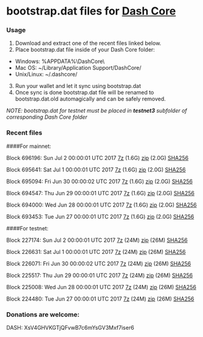 # bootstrap.dat files for [Dash Core](https://www.dash.org)

### Usage

1. Download and extract one of the recent files linked below.
2. Place bootstrap.dat file inside of your Dash Core folder:
 - Windows: %APPDATA%\DashCore\
 - Mac OS: ~/Library/Application Support/DashCore/
 - Unix/Linux: ~/.dashcore/
3. Run your wallet and let it sync using bootstrap.dat
4. Once sync is done bootstrap.dat file will be renamed to bootstrap.dat.old automagically and can be safely removed.

_NOTE: bootstrap.dat for testnet must be placed in **testnet3** subfolder of corresponding Dash Core folder_

### Recent files

####For mainnet:

Block 696196: Sun Jul  2 00:00:01 UTC 2017 [7z](https://transfer.sh/13SZUA/bootstrap.dat.20170702.7z) (1.6G) [zip](https://transfer.sh/15MYVf/bootstrap.dat.20170702.zip) (2.0G) [SHA256](https://transfer.sh/zraZR/sha256.txt)

Block 695641: Sat Jul  1 00:00:01 UTC 2017 [7z](https://transfer.sh/U8RlY/bootstrap.dat.20170701.7z) (1.6G) [zip](https://transfer.sh/SumTu/bootstrap.dat.20170701.zip) (2.0G) [SHA256](https://transfer.sh/WgCbm/sha256.txt)

Block 695094: Fri Jun 30 00:00:02 UTC 2017 [7z](https://transfer.sh/eWTbk/bootstrap.dat.20170630.7z) (1.6G) [zip](https://transfer.sh/b3aEJ/bootstrap.dat.20170630.zip) (2.0G) [SHA256](https://transfer.sh/qLBT3/sha256.txt)

Block 694547: Thu Jun 29 00:00:01 UTC 2017 [7z](https://transfer.sh/86fBR/bootstrap.dat.20170629.7z) (1.6G) [zip](https://transfer.sh/fcd8H/bootstrap.dat.20170629.zip) (2.0G) [SHA256](https://transfer.sh/shpyO/sha256.txt)

Block 694000: Wed Jun 28 00:00:01 UTC 2017 [7z](https://transfer.sh/mErZR/bootstrap.dat.20170628.7z) (1.6G) [zip](https://transfer.sh/JzO6S/bootstrap.dat.20170628.zip) (2.0G) [SHA256](https://transfer.sh/ezbmV/sha256.txt)

Block 693453: Tue Jun 27 00:00:01 UTC 2017 [7z](https://transfer.sh/W0jiO/bootstrap.dat.20170627.7z) (1.6G) [zip](https://transfer.sh/GBQFR/bootstrap.dat.20170627.zip) (2.0G) [SHA256](https://transfer.sh/3N6nl/sha256.txt)

####For testnet:

Block 227174: Sun Jul  2 00:00:01 UTC 2017 [7z](https://transfer.sh/lM2Ut/bootstrap.dat.20170702.7z) (24M) [zip](https://transfer.sh/NXI8p/bootstrap.dat.20170702.zip) (26M) [SHA256](https://transfer.sh/otGIZ/sha256.txt)

Block 226631: Sat Jul  1 00:00:01 UTC 2017 [7z](https://transfer.sh/CgO9s/bootstrap.dat.20170701.7z) (24M) [zip](https://transfer.sh/xGqQt/bootstrap.dat.20170701.zip) (26M) [SHA256](https://transfer.sh/HQ6pb/sha256.txt)

Block 226071: Fri Jun 30 00:00:02 UTC 2017 [7z](https://transfer.sh/uTluE/bootstrap.dat.20170630.7z) (24M) [zip](https://transfer.sh/y8KYK/bootstrap.dat.20170630.zip) (26M) [SHA256](https://transfer.sh/b0gQd/sha256.txt)

Block 225517: Thu Jun 29 00:00:01 UTC 2017 [7z](https://transfer.sh/TBQPQ/bootstrap.dat.20170629.7z) (24M) [zip](https://transfer.sh/jPS09/bootstrap.dat.20170629.zip) (26M) [SHA256](https://transfer.sh/gLC5u/sha256.txt)

Block 225008: Wed Jun 28 00:00:01 UTC 2017 [7z](https://transfer.sh/6wODu/bootstrap.dat.20170628.7z) (24M) [zip](https://transfer.sh/pDgCH/bootstrap.dat.20170628.zip) (26M) [SHA256](https://transfer.sh/B6quD/sha256.txt)

Block 224480: Tue Jun 27 00:00:01 UTC 2017 [7z](https://transfer.sh/12pFdX/bootstrap.dat.20170627.7z) (24M) [zip](https://transfer.sh/IA6ew/bootstrap.dat.20170627.zip) (26M) [SHA256](https://transfer.sh/jvSL0/sha256.txt)

### Donations are welcome:

DASH: XsV4GHVKGTjQFvwB7c6mYsGV3Mxf7iser6
